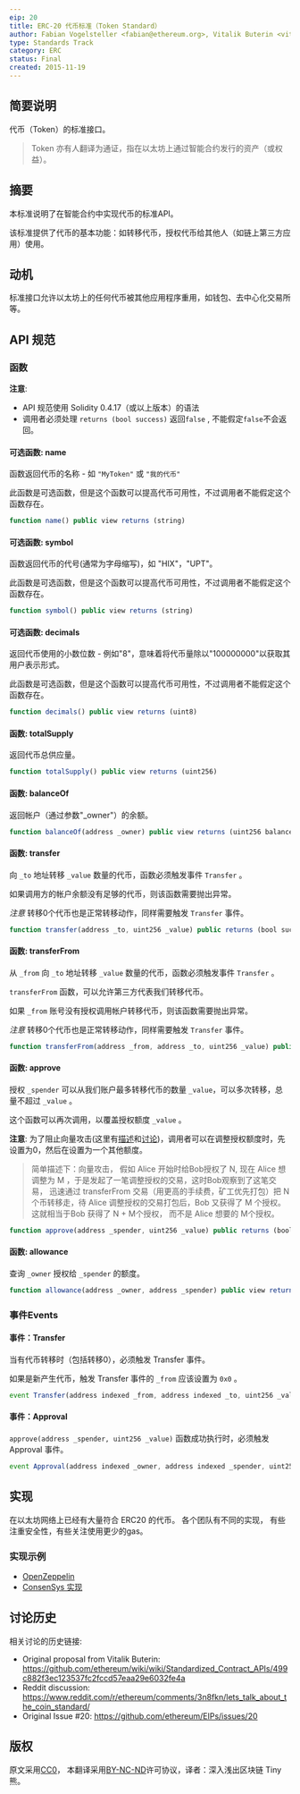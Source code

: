 ```yaml
---
eip: 20
title: ERC-20 代币标准（Token Standard）
author: Fabian Vogelsteller <fabian@ethereum.org>, Vitalik Buterin <vitalik.buterin@ethereum.org>
type: Standards Track
category: ERC
status: Final
created: 2015-11-19
---
```


## 简要说明

代币（Token）的标准接口。

> Token 亦有人翻译为通证，指在以太坊上通过智能合约发行的资产（或权益）。


## 摘要

本标准说明了在智能合约中实现代币的标准API。

该标准提供了代币的基本功能：如转移代币，授权代币给其他人（如链上第三方应用）使用。

## 动机

标准接口允许以太坊上的任何代币被其他应用程序重用，如钱包、去中心化交易所等。

## API 规范

### 函数

**注意**:
 - API 规范使用 Solidity 0.4.17（或以上版本）的语法
 - 调用者必须处理 `returns (bool success)` 返回`false` , 不能假定`false`不会返回。


#### 可选函数: name

函数返回代币的名称 - 如 `"MyToken"` 或  `"我的代币"`

此函数是可选函数，但是这个函数可以提高代币可用性，不过调用者不能假定这个函数存在。


``` js
function name() public view returns (string)
```


#### 可选函数: symbol

函数返回代币的代号(通常为字母缩写)，如  "HIX"，"UPT"。

此函数是可选函数，但是这个函数可以提高代币可用性，不过调用者不能假定这个函数存在。

``` js
function symbol() public view returns (string)
```


#### 可选函数: decimals

返回代币使用的小数位数 - 例如"8"，意味着将代币量除以"100000000"以获取其用户表示形式。


此函数是可选函数，但是这个函数可以提高代币可用性，不过调用者不能假定这个函数存在。

``` js
function decimals() public view returns (uint8)
```


#### 函数: totalSupply

返回代币总供应量。

``` js
function totalSupply() public view returns (uint256)
```



#### 函数: balanceOf

返回帐户（通过参数"_owner"）的余额。


``` js
function balanceOf(address _owner) public view returns (uint256 balance)
```


#### 函数: transfer

向 `_to` 地址转移  `_value` 数量的代币，函数必须触发事件 `Transfer` 。

如果调用方的帐户余额没有足够的代币，则该函数需要抛出异常。


*注意* 转移0个代币也是正常转移动作，同样需要触发 `Transfer` 事件。

``` js
function transfer(address _to, uint256 _value) public returns (bool success)
```



#### 函数: transferFrom


从 `_from` 向 `_to` 地址转移  `_value` 数量的代币，函数必须触发事件 `Transfer` 。

`transferFrom` 函数，可以允许第三方代表我们转移代币。

如果 `_from` 账号没有授权调用帐户转移代币，则该函数需要抛出异常。

*注意* 转移0个代币也是正常转移动作，同样需要触发 `Transfer` 事件。

``` js
function transferFrom(address _from, address _to, uint256 _value) public returns (bool success)
```



#### 函数: approve

授权 `_spender` 可以从我们账户最多转移代币的数量 `_value`，可以多次转移，总量不超过 `_value` 。

这个函数可以再次调用，以覆盖授权额度 `_value` 。

**注意**: 为了阻止向量攻击(这里有[描述](https://docs.google.com/document/d/1YLPtQxZu1UAvO9cZ1O2RPXBbT0mooh4DYKjA_jp-RLM/)和[讨论](https://github.com/ethereum/EIPs/issues/20#issuecomment-263524729))，调用者可以在调整授权额度时，先设置为0，然后在设置为一个其他额度。
> 简单描述下：向量攻击， 假如 Alice 开始时给Bob授权了 N, 现在 Alice 想调整为 M ，于是发起了一笔调整授权的交易，这时Bob观察到了这笔交易， 迅速通过 transferFrom 交易（用更高的手续费，矿工优先打包）把 N 个币转移走，待 Alice 调整授权的交易打包后，Bob 又获得了 M 个授权。 这就相当于Bob 获得了 N + M个授权， 而不是 Alice 想要的 M个授权。

``` js
function approve(address _spender, uint256 _value) public returns (bool success)
```


#### 函数: allowance

查询 `_owner` 授权给  `_spender` 的额度。

``` js
function allowance(address _owner, address _spender) public view returns (uint256 remaining)
```

### 事件Events

#### 事件：Transfer

当有代币转移时（包括转移0），必须触发 Transfer 事件。

如果是新产生代币，触发 Transfer 事件的 `_from` 应该设置为 `0x0` 。

``` js
event Transfer(address indexed _from, address indexed _to, uint256 _value)
```

#### 事件：Approval

 `approve(address _spender, uint256 _value)` 函数成功执行时，必须触发 Approval 事件。

``` js
event Approval(address indexed _owner, address indexed _spender, uint256 _value)
```

## 实现

在以太坊网络上已经有大量符合 ERC20 的代币。
各个团队有不同的实现， 有些注重安全性，有些关注使用更少的gas。

### 实现示例
- [OpenZeppelin](https://github.com/OpenZeppelin/openzeppelin-solidity/blob/9b3710465583284b8c4c5d2245749246bb2e0094/contracts/token/ERC20/ERC20.sol)
- [ConsenSys 实现](https://github.com/ConsenSys/Tokens/blob/fdf687c69d998266a95f15216b1955a4965a0a6d/contracts/eip20/EIP20.sol)


## 讨论历史

相关讨论的历史链接:

- Original proposal from Vitalik Buterin: https://github.com/ethereum/wiki/wiki/Standardized_Contract_APIs/499c882f3ec123537fc2fccd57eaa29e6032fe4a
- Reddit discussion: https://www.reddit.com/r/ethereum/comments/3n8fkn/lets_talk_about_the_coin_standard/
- Original Issue #20: https://github.com/ethereum/EIPs/issues/20



## 版权

原文采用[CC0](https://creativecommons.org/publicdomain/zero/1.0/)， 本翻译采用[BY-NC-ND](https://learnblockchain.cn/about/#%E7%89%88%E6%9D%83%E5%8F%8A%E8%BD%AC%E8%BD%BD%E5%A3%B0%E6%98%8E)许可协议，译者：深入浅出区块链 Tiny熊。

